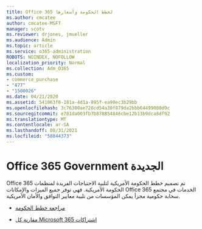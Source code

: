 ```yaml
---
title: Office 365 لخطط الحكومة وأسعارها
ms.author: cmcatee
author: cmcatee-MSFT
manager: scotv
ms.reviewer: drjones, jmueller
ms.audience: Admin
ms.topic: article
ms.service: o365-administration
ROBOTS: NOINDEX, NOFOLLOW
localization_priority: Normal
ms.collection: Adm_O365
ms.custom:
- commerce_purchase
- "477"
- "1500026"
ms.date: 04/21/2020
ms.assetid: 541063f0-181a-4d1a-895f-ea90ec3b29bb
ms.openlocfilehash: 3c76300ae728cd54a30f879da2bbb64499080d9c
ms.sourcegitcommit: e781da003fb7b878854846cbe12b13b9dca8df92
ms.translationtype: MT
ms.contentlocale: ar-SA
ms.lasthandoff: 08/31/2021
ms.locfileid: "58844373"
---
```

# <a name="office-365-government-plans"></a>Office 365 Government الجديدة

Office 365 تم تصميم خطط الحكومة الأمريكية لتلبية الاحتياجات الفريدة لمنظمات الحكومة الأمريكية. فهي توفر جميع الميزات والإمكانات Office 365 الخدمات في مجتمع سحابة حكومية مجزأ يمكن المؤسسات من تلبية معايير التوافق والأمان الأمريكية.
  
- [مراجعة خطط الحكومة](https://products.office.com/government/compare-office-365-government-plans)

- [مقارنة كل Microsoft 365 اشتراكات](https://products.office.com/business/compare-more-office-365-for-business-plans)